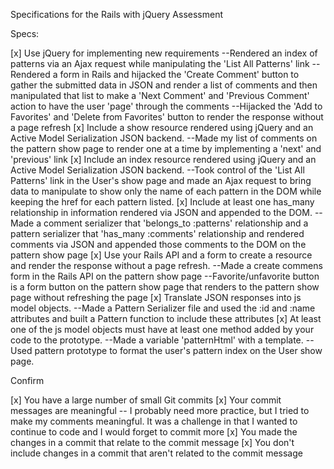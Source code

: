 Specifications for the Rails with jQuery Assessment

Specs:

[x]    Use jQuery for implementing new requirements
        --Rendered an index of patterns via an Ajax request while manipulating the 'List All Patterns' link
        --Rendered a form in Rails and hijacked the 'Create Comment' button to gather the submitted data in JSON and render a list of comments and then manipulated that list to make a 'Next Comment' and 'Previous Comment' action to have the user 'page' through the comments
        --Hijacked the 'Add to Favorites' and 'Delete from Favorites' button to render the response without a page refresh
[x]    Include a show resource rendered using jQuery and an Active Model Serialization JSON       backend.
        --Made my list of comments on the pattern show page to render one at a time by implementing a 'next' and 'previous' link
[x]    Include an index resource rendered using jQuery and an Active Model Serialization JSON backend.
        --Took control of the 'List All Patterns' link in the User's show page and made an Ajax request to bring
          data to manipulate to show only the name of each pattern in the DOM while keeping the href for each pattern
          listed.
[x]    Include at least one has_many relationship in information rendered via JSON and appended to the DOM.
        --Made a comment serializer that 'belongs_to :patterns' relationship and a pattern serializer that 'has_many :comments' relationship and rendered comments via JSON and appended those comments to the DOM on the pattern show page
[x]    Use your Rails API and a form to create a resource and render the response without a page refresh.
        --Made a create commens form in the Rails API on the pattern show page
        --Favorite/unfavorite button is a form button on the pattern show page that renders to the pattern show page without refreshing the page
[x]    Translate JSON responses into js model objects.
        --Made a Pattern Serializer file and used the :id and :name attributes and built a Pattern function to include these
          attributes
[x]    At least one of the js model objects must have at least one method added by your code to the prototype.
        --Made a variable 'patternHtml' with a template.
        --Used pattern prototype to format the user's pattern index on the User show page.

Confirm

  [x]  You have a large number of small Git commits
  [x]  Your commit messages are meaningful
        -- I probably need more practice, but I tried to make my comments meaningful.  It was a challenge in that I wanted to continue to code and I would forget to commit more
  [x]  You made the changes in a commit that relate to the commit message
  [x]  You don't include changes in a commit that aren't related to the commit message
